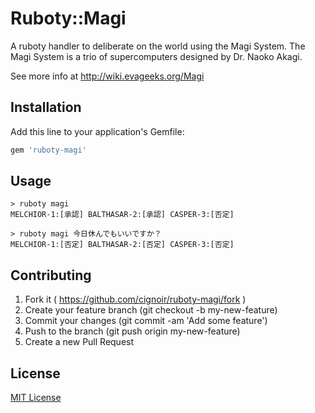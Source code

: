 # Ruboty::Magi

A ruboty handler to deliberate on the world using the Magi System.
The Magi System is a trio of supercomputers designed by Dr. Naoko Akagi.

See more info at http://wiki.evageeks.org/Magi

## Installation

Add this line to your application's Gemfile:

```ruby
gem 'ruboty-magi'
```

## Usage

```
> ruboty magi
MELCHIOR-1:[承認] BALTHASAR-2:[承認] CASPER-3:[否定]

> ruboty magi 今日休んでもいいですか？
MELCHIOR-1:[否定] BALTHASAR-2:[否定] CASPER-3:[否定]
```

## Contributing

1. Fork it ( https://github.com/cignoir/ruboty-magi/fork )
2. Create your feature branch (git checkout -b my-new-feature)
3. Commit your changes (git commit -am 'Add some feature')
4. Push to the branch (git push origin my-new-feature)
5. Create a new Pull Request

## License

[MIT License](http://opensource.org/licenses/MIT)

